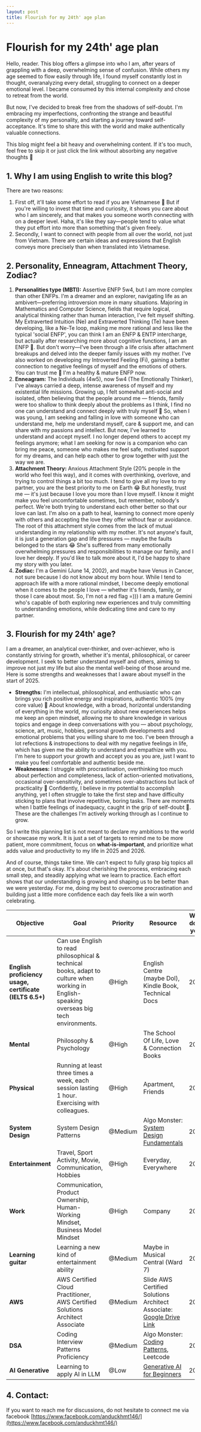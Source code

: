 ```yaml
---
layout: post
title: Flourish for my 24th' age plan
---
```


# Flourish for my 24th' age plan

Hello, reader. This blog offers a glimpse into who I am, after years of grappling with a deep, overwhelming sense of confusion. While others my age seemed to flow easily through life, I found myself constantly lost in thought, overanalyzing every detail, struggling to connect on a deeper emotional level. I became consumed by this internal complexity and chose to retreat from the world. 

But now, I've decided to break free from the shadows of self-doubt. I'm embracing my imperfections, confronting the strange and beautiful complexity of my personality, and starting a journey toward self-acceptance. It's time to share this with the world and make authentically valuable connections.

This blog might feel a bit heavy and overwhelming content. If it's too much, feel free to skip it or just click the link without absorbing any negative thoughts 🙂

## 1. Why I am using English to write this blog?

There are two reasons:

1. First off, it'll take some effort to read if you are Vietnamese 🙂 But if you're willing to invest that time and curiosity, it shows you care about who I am sincerely, and that makes you someone worth connecting with on a deeper level. Haha, it's like they say—people tend to value what they put effort into more than something that's given freely.
2. Secondly, I want to connect with people from all over the world, not just from Vietnam. There are certain ideas and expressions that English conveys more precisely than when translated into Vietnamese.

## 2. Personality, Enneagram, Attachment Theory,  Zodiac?

1. **Personalities type (MBTI):** Assertive ENFP 5w4, but I am more complex than other ENFPs. I'm a dreamer and an explorer, navigating life as an ambivert—preferring introversion more in many situations. Majoring in Mathematics and Computer Science, fields that require logical, analytical thinking rather than human interaction, I've felt myself shifting. My Extraverted Intuition (Ne) and Extraverted Thinking (Te) have been developing, like a Ne-Te loop, making me more rational and less like the typical 'social ENFP', you can think I am an ENFP & ENTP intercharge, but actually after researching more about cognitive functions, I am an ENFP 🙂. But don't worry—I've been through a life crisis after attachment breakups and delved into the deeper family issues with my mother. I've also worked on developing my Introverted Feeling (Fi), gaining a better connection to negative feelings of myself and the emotions of others. You can trust me 🙂 I'm a healthy & mature ENFP now.
2. **Enneagram:** The Individuals (4w5), now 5w4 (The Emotionally Thinker), I've always carried a deep, intense awareness of myself and my existential life missions. Growing up, I felt somewhat anti-social and isolated, often believing that the people around me — friends, family were too shallow to think deeply about the problems as I think, I find no one can understand and connect deeply with truly myself 🙂 So, when I was young, I am seeking and falling in love with someone who can understand me, help me understand myself, care & support me, and can share with my passions and intellect. But now, I've learned to understand and accept myself. I no longer depend others to accept my feelings anymore; what I am seeking for now is a companion who can bring me peace, someone who makes me feel safe, motivated support for my dreams, and can help each other to grow together with just the way we are.
3. **Attachment Theory:** Anxious Attachment Style (20% people in the world who feel this way), and it comes with overthinking, overlove, and trying to control things a bit too much. I tend to give all my love to my partner, you are the best priority to me on Earth 😂 But honestly, trust me — it's just because I love you more than I love myself. I know it might make you feel uncomfortable sometimes, but remember, nobody's perfect. We're both trying to understand each other better so that our love can last. I'm also on a path to heal, learning to connect more openly with others and accepting the love they offer without fear or avoidance. The root of this attachment style comes from the lack of mutual understanding in my relationship with my mother. It's not anyone's fault, it is just a generation gap and life pressures — maybe the faults belonged to the stars 😂 She's suffered from many emotionally overwhelming pressures and responsibilities to manage our family, and I love her deeply. If you'd like to talk more about it, I'd be happy to share my story with you later.
4. **Zodiac:** I'm a Gemini (June 14, 2002), and maybe have Venus in Cancer, not sure because I do not know about my born hour. While I tend to approach life with a more rational mindset, I become deeply emotional when it comes to the people I love — whether it's friends, family, or those I care about most. So, I'm not a red flag =))) I am a mature Gemini who's capable of both exploring new experiences and truly committing to understanding emotions, while dedicating time and care to my partner.

## 3. Flourish for my 24th' age?

I am a dreamer, an analytical over-thinker, and over-achiever, who is constantly striving for growth, whether it's mental, philosophical, or career development. I seek to better understand myself and others, aiming to improve not just my life but also the mental well-being of those around me. Here is some strengths and weaknesses that I aware about myself in the start of 2025.

- **Strengths:** I'm intellectual, philosophical, and enthusiastic who can brings you rich positive energy and inspirations, authentic 100% (my core value) 🙂 About knowledge, with a broad, horizontal understanding of everything in the world, my curiosity about new experiences helps me keep an open mindset, allowing me to share knowledge in various topics and engage in deep conversations with you — about psychology, science, art, music, hobbies, personal growth developments and emotional problems that you willing share to me too. I've been through a lot refections & instropections to deal with my negative feelings in life, which has given me the ability to understand and empathize with you. I'm here to support your growth and accept you as you are, just I want to make you feel comfortable and authentic beside me.
- **Weaknesses:** I struggle with procrastination, overthinking too much about perfection and completeness, lack of action-oriented motivations, occasional over-sensitivity, and sometimes over-abstractions but lack of practicality 🙂 Confidently, I believe in my potential to accomplish anything, yet I often struggle to take the first step and have difficulty sticking to plans that involve repetitive, boring tasks. There are moments when I battle feelings of inadequacy, caught in the grip of self-doubt 🙂. These are the challenges I'm actively working through as I continue to grow.

So I write this planning list is not meant to declare my ambitions to the world or showcase my work. It is just a set of targets to remind me to be more patient, more commitment, focus on **what-is-important**, and prioritize what adds value and productivity to my life in 2025 and 2026.

And of course, things take time. We can't expect to fully grasp big topics all at once, but that's okay. It's about cherishing the process, embracing each small step, and steadily applying what we learn to practice. Each effort shows that our understanding is growing and shaping us to be better than we were yesterday. For me, doing my best to overcome procrastination and building just a little more confidence each day feels like a win worth celebrating.

| **Objective**                           | **Goal**                                                                                  | **Priority** | **Resource**                                                                                                                                  | **Will-done year** | **Status** |
|-----------------------------------------|------------------------------------------------------------------------------------------|--------------|----------------------------------------------------------------------------------------------------------------------------------------------|--------------------|------------|
| **English proficiency usage, certificate (IELTS 6.5+)** | Can use English to read philosophical & technical books, adapt to culture when working in English-speaking overseas big tech environments. | @High        | English Centre (maybe Dol), Kindle Book, Technical Docs                                                                                       | 2025              |            |
| **Mental**                               | Philosophy & Psychology                                                                  | @High        | The School Of Life, Love & Connection Books                                                                                                 | 2025              |            |
| **Physical**                             | Running at least three times a week, each session lasting 1 hour. Exercising with colleagues. | @High        | Apartment, Friends                                                                                                                           | 2025              |            |
| **System Design**                        | System Design Patterns                                                                   | @Medium      | Algo Monster: [System Design Fundamentals](https://systemdesignschool.io/fundamentals/what-is-system-design-interview)                       | 2025              |            |
| **Entertainment**                        | Travel, Sport Activity, Movie, Communication, Hobbies                                    | @High        | Everyday, Everywhere                                                                                                                         | 2025              |            |
| **Work**                                 | Communication, Product Ownership, Human-Working Mindset, Business Model Mindset          | @High        | Company                                                                                                                                      | 2025              |            |
| **Learning guitar**                      | Learning a new kind of entertainment ability                                             | @Medium      | Maybe in Musical Central (Ward 7)                                                                                                           | 2025              |            |
| **AWS**                                  | AWS Certified Cloud Practitioner, AWS Certified Solutions Architect Associate            | @Medium      | Slide AWS Certified Solutions Architect Associate: [Google Drive Link](https://drive.google.com/file/d/1eGeM_X1w8Ot2iyRNeCrMFaEqTi-v7Noa/view) | 2025              |            |
| **DSA**                                  | Coding Interview Patterns Proficiency                                                   | @Medium      | Algo Monster: [Coding Patterns](https://algo.monster/problems/stats), Leetcode                                                               | 2026              |            |
| **AI Generative**                        | Learning to apply AI in LLM                                                              | @Low         | [Generative AI for Beginners](https://github.com/microsoft/generative-ai-for-beginners)                                                     | 2026              |            |


## 4. Contact:

If you want to reach me for discussions, do not hesitate to connect me via facebook [https://www.facebook.com/anduckhmt146/](https://www.facebook.com/anduckhmt146/)
